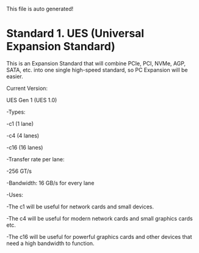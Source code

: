 This file is auto generated!

# Standard 1. UES (Universal Expansion Standard)



This is an Expansion Standard that will combine PCIe, PCI, NVMe, AGP, SATA, etc. into one single high-speed standard, so PC Expansion will be easier.



Current Version:



UES Gen 1 (UES 1.0)



-Types:

-c1 (1 lane)

-c4 (4 lanes) 

-c16 (16 lanes)



-Transfer rate per lane:

-256 GT/s

 

-Bandwidth: 16 GB/s for every lane



-Uses:

-The c1 will be useful for network cards and small devices. 

-The c4 will be useful for modern network cards and small graphics cards etc.

-The c16 will be useful for powerful graphics cards and other devices that need a high bandwidth to function.